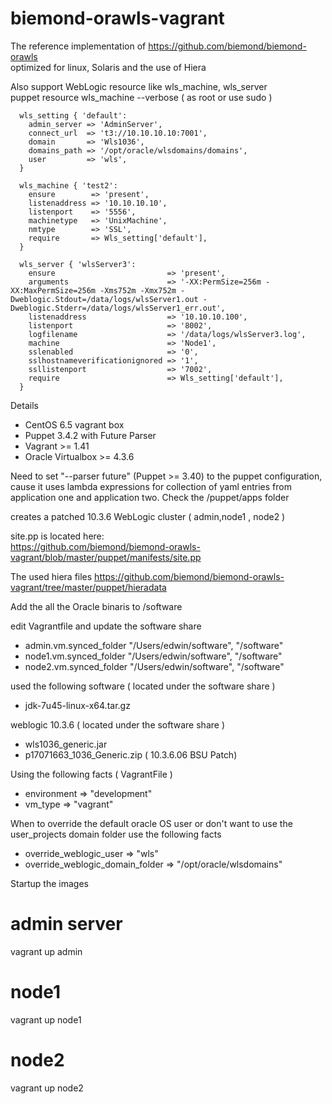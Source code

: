 biemond-orawls-vagrant
=======================

The reference implementation of https://github.com/biemond/biemond-orawls  
optimized for linux, Solaris and the use of Hiera

Also support WebLogic resource like wls_machine, wls_server  
puppet resource wls_machine --verbose  ( as root or use sudo )

      wls_setting { 'default':
        admin_server => 'AdminServer',
        connect_url  => 't3://10.10.10.10:7001',
        domain       => 'Wls1036',
        domains_path => '/opt/oracle/wlsdomains/domains',
        user         => 'wls',
      }

      wls_machine { 'test2':
        ensure        => 'present',
        listenaddress => '10.10.10.10',
        listenport    => '5556',
        machinetype   => 'UnixMachine',
        nmtype        => 'SSL',
        require       => Wls_setting['default'],
      }

      wls_server { 'wlsServer3':
        ensure                         => 'present',
        arguments                      => '-XX:PermSize=256m -XX:MaxPermSize=256m -Xms752m -Xmx752m -Dweblogic.Stdout=/data/logs/wlsServer1.out -Dweblogic.Stderr=/data/logs/wlsServer1_err.out',
        listenaddress                  => '10.10.10.100',
        listenport                     => '8002',
        logfilename                    => '/data/logs/wlsServer3.log',
        machine                        => 'Node1',
        sslenabled                     => '0',
        sslhostnameverificationignored => '1',
        ssllistenport                  => '7002',
        require                        => Wls_setting['default'],
      }


Details
- CentOS 6.5 vagrant box
- Puppet 3.4.2 with Future Parser
- Vagrant >= 1.41
- Oracle Virtualbox >= 4.3.6 

 Need to set "--parser future" (Puppet >= 3.40) to the puppet configuration, cause it uses lambda expressions for collection of yaml entries from application one and application two. Check the /puppet/apps folder


creates a patched 10.3.6 WebLogic cluster ( admin,node1 , node2 )

site.pp is located here:  
https://github.com/biemond/biemond-orawls-vagrant/blob/master/puppet/manifests/site.pp  

The used hiera files https://github.com/biemond/biemond-orawls-vagrant/tree/master/puppet/hieradata

Add the all the Oracle binaris to /software

edit Vagrantfile and update the software share
- admin.vm.synced_folder "/Users/edwin/software", "/software"
- node1.vm.synced_folder "/Users/edwin/software", "/software"
- node2.vm.synced_folder "/Users/edwin/software", "/software"


used the following software ( located under the software share )
- jdk-7u45-linux-x64.tar.gz

weblogic 10.3.6  ( located under the software share )
- wls1036_generic.jar
- p17071663_1036_Generic.zip ( 10.3.6.06 BSU Patch)


Using the following facts ( VagrantFile )

- environment => "development"
- vm_type     => "vagrant"

When to override the default oracle OS user or don't want to use the user_projects domain folder use the following facts
- override_weblogic_user          => "wls"
- override_weblogic_domain_folder => "/opt/oracle/wlsdomains"


Startup the images

# admin server  
vagrant up admin

# node1  
vagrant up node1

# node2  
vagrant up node2



